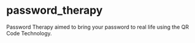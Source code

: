 password_therapy
================

Password Therapy aimed to bring your password to real life using the QR Code Technology.
